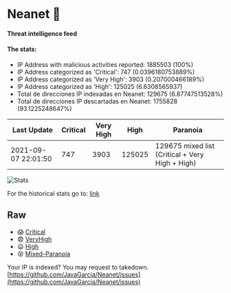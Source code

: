 # Neanet :hocho:
#### Threat intelligence feed
#### The stats:

- IP Address with malicious activities reported: 1885503 (100%)
- IP Address categorized as 'Critical':  747 (0.0396180753889%)
- IP Address categorized as 'Very High':  3903 (0.207000466189%)
- IP Address categorized as 'High':  125025 (6.6308565937)
- Total de direcciones IP indexadas en Neanet:  129675 (6.87747513528%)
- Total de direcciones IP descartadas en Neanet:  1755828 (93.1225248647%)

| Last Update | Critical | Very High | High | Paranoia |
| --- | --- | --- | --- | --- |
| 2021-09-07 22:01:50 | 747 | 3903 | 125025 | 129675 mixed list (Critical + Very High + High)|

![Stats](https://docs.google.com/spreadsheets/d/e/2PACX-1vSnaNMIXVabIpDJjufMlzH7poXnshF3mgd8Is1g9ytUEzVsP5my4Trn8f-xkoLLQ38xpL3HtmUexLo6/pubchart?oid=501124687&format=image)

For the historical stats go to: [link](/stats.csv)
## Raw
- :scream: [Critical](https://raw.githubusercontent.com/JavaGarcia/Neanet/master/blacklists/neanet_critical.txt)
- :fearful: [VeryHigh](https://raw.githubusercontent.com/JavaGarcia/Neanet/master/blacklists/neanet_veryHigh.txtt)
- :frowning: [High](https://raw.githubusercontent.com/JavaGarcia/Neanet/master/blacklists/neanet_high.txt)
- :dizzy_face: [Mixed-Paranoia](https://raw.githubusercontent.com/JavaGarcia/Neanet/master/blacklists/neanet_all.txt)


Your IP is indexed? You may request to takedown. [https://github.com/JavaGarcia/Neanet/issues](https://github.com/JavaGarcia/Neanet/issues)

































































































































































































































































































































































































































































































































































































































































































































































































































































































































































































































































































































































































































































































































































































































































































































































































































































































































































































































































































































































































































































































































































































































































































































































































































































































































































































































































































































































































































































































































































































































































































































































































































































































































































































































































































































































































































































































































































































































































































































































































































































































































































































































































































































































































































































































































































































































































































































































































































































































































































































































































































































































































































































































































































































































































































































































































































































































































































































































































































































































































































































































































































































































































































































































































































































































































































































































































































































































































































































































































































































































































































































































































































































































































































































































































































































































































































































































































































































































































































































































































































































































































































































































































































































































































































































































































































































































































































































































































